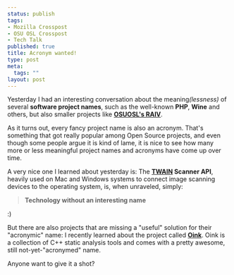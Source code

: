 ```yaml
--- 
status: publish
tags: 
- Mozilla Crosspost
- OSU OSL Crosspost
- Tech Talk
published: true
title: Acronym wanted!
type: post
meta: 
  tags: ""
layout: post
---
```

Yesterday I had an interesting conversation about the meaning<em>(lessness)</em> of several <strong>software project names</strong>, such as the well-known <strong>PHP</strong>, <strong>Wine</strong> and others, but also smaller projects like <a href="http://raivproject.osuosl.org/"><strong>OSUOSL's RAIV</strong></a>.

As it turns out, every fancy project name is also an acronym. That's something that got really popular among Open Source projects, and even though some people argue it is kind of lame, it is nice to see how many more or less meaningful project names and acronyms have come up over time.

A very nice one I learned about yesterday is: The <strong><a href="http://en.wikipedia.org/wiki/TWAIN">TWAIN</a> Scanner API</strong>, heavily used on Mac and Windows systems to connect image scanning devices to the operating system, is, when unraveled, simply: 

<blockquote><strong>Technology without an interesting name</strong></blockquote>

:)

But there are also projects that are missing a "useful" solution for their "acronymic" name: I recently learned about the project called <a href="http://www.cubewano.org/oink/"><strong>Oink</strong></a>. Oink is a collection of C++ static analysis tools and comes with a pretty awesome, still not-yet-"acronymed" name.

Anyone want to give it a shot?
